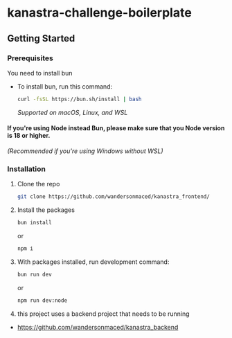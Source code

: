 # kanastra-challenge-boilerplate


<!-- GETTING STARTED -->
## Getting Started

### Prerequisites

You need to install bun

* To install bun, run this command:
  ```sh
  curl -fsSL https://bun.sh/install | bash
  ```
  _Supported on macOS, Linux, and WSL_

#### If you're using Node instead Bun, please make sure that you Node version is 18 or higher.
_(Recommended if you're using Windows without WSL)_

### Installation

1. Clone the repo
   ```sh
   git clone https://github.com/wandersonmaced/kanastra_frontend/
   ```
2. Install the packages
   ```sh
   bun install
   ```
   or

   ```sh
   npm i
   ```
3. With packages installed, run development command:
    ```sh
    bun run dev
    ```
    or

    ```sh
    npm run dev:node
    ```
4. this project uses a backend project that needs to be running
- https://github.com/wandersonmaced/kanastra_backend

